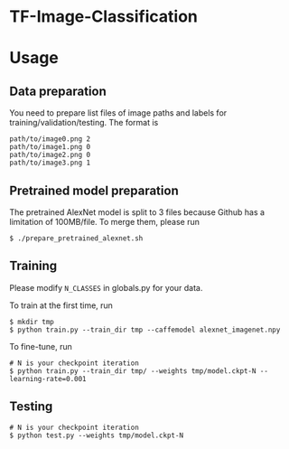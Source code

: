 # TF-Image-Classification

# Usage

## Data preparation

You need to prepare list files of image paths and labels for training/validation/testing. The format is

```
path/to/image0.png 2
path/to/image1.png 0
path/to/image2.png 0
path/to/image3.png 1
```

## Pretrained model preparation

The pretrained AlexNet model is split to 3 files because Github has a limitation of 100MB/file. To merge them, please run

```
$ ./prepare_pretrained_alexnet.sh
```

## Training

Please modify `N_CLASSES` in globals.py for your data. 

To train at the first time, run

```
$ mkdir tmp
$ python train.py --train_dir tmp --caffemodel alexnet_imagenet.npy
```

To fine-tune, run

```
# N is your checkpoint iteration
$ python train.py --train_dir tmp/ --weights tmp/model.ckpt-N --learning-rate=0.001
```

## Testing

```
# N is your checkpoint iteration
$ python test.py --weights tmp/model.ckpt-N
``````

